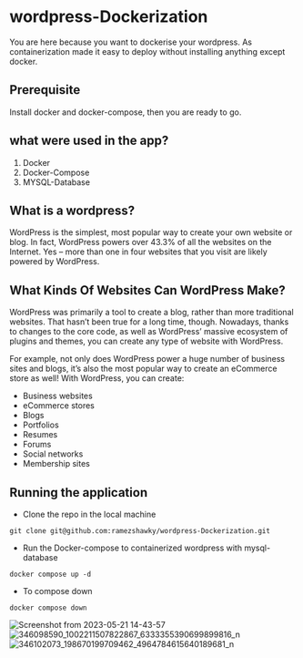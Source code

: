 # wordpress-Dockerization
You are here because you want to dockerise your wordpress. As containerization made it easy to deploy without installing anything except docker.
## Prerequisite
Install docker and docker-compose, then you are ready to go.
## what were used in the app?
<ol>
  <li>Docker</li>
  <li>Docker-Compose</li>
  <li>MYSQL-Database</li>
</ol>

## What is a wordpress?
WordPress is the simplest, most popular way to create your own website or blog. In fact, WordPress powers over 43.3% of all the websites on the Internet. Yes – more than one in four websites that you visit are likely powered by WordPress.
## What Kinds Of Websites Can WordPress Make?
WordPress was primarily a tool to create a blog, rather than more traditional websites. That hasn’t been true for a long time, though. Nowadays, thanks to changes to the core code, as well as WordPress’ massive ecosystem of plugins and themes, you can create any type of website with WordPress.

For example, not only does WordPress power a huge number of business sites and blogs, it’s also the most popular way to create an eCommerce store as well! With WordPress, you can create:
<ul>
  <li>Business websites</li>
  <li>eCommerce stores</li>
  <li>Blogs</li>
  <li>Portfolios</li>
  <li>Resumes</li>
  <li>Forums</li>
  <li>Social networks</li>
  <li>Membership sites</li>
</ul>

## Running the application
<ul>
  <li>Clone the repo in the local machine</li>
</ul>


    git clone git@github.com:ramezshawky/wordpress-Dockerization.git
  
<ul>
  <li>Run the Docker-compose to containerized wordpress with mysql-database </li>
</ul>
    
    
    docker compose up -d 
    
    
<ul>
  <li>To compose down </li>
</ul>
    

    docker compose down
    
    
   
    
    
    
![Screenshot from 2023-05-21 14-43-57](https://github.com/ramezshawky/wordpress-Dockerization/assets/111592105/138c3888-ff3f-40e3-90d6-d3accc523942)
![346098590_1002211507822867_6333355390699899816_n](https://github.com/ramezshawky/wordpress-Dockerization/assets/111592105/8b1a5124-e063-492c-83ea-ef79701e2b9c)
![346102073_198670199709462_4964784615640189681_n](https://github.com/ramezshawky/wordpress-Dockerization/assets/111592105/7dad745f-e558-4b0d-890a-3266ad887879)

